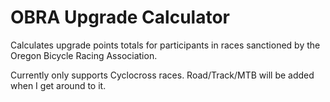 OBRA Upgrade Calculator
=======================

Calculates upgrade points totals for participants in races sanctioned by the Oregon Bicycle Racing Association.

Currently only supports Cyclocross races. Road/Track/MTB will be added when I get around to it.
